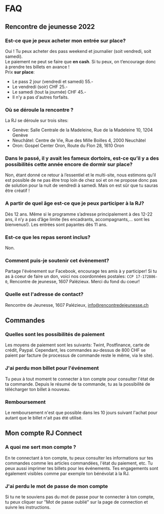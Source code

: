 # FAQ

## Rencontre de jeunesse 2022

### Est-ce que je peux acheter mon entrée sur place?

Oui ! Tu peux acheter des pass weekend et journalier (soit vendredi, soit samedi).<br>
Le paiement ne peut se faire que **en cash**. Si tu peux, on t’encourage donc à prendre tes billets en avance !<br>
Prix **sur place**:

- Le pass 2 jour (vendredi et samedi) 55.-
- Le vendredi (soir) CHF 25.-
- Le samedi (tout la journée) CHF 45.-
- Il n'y a pas d'autres forfaits.

### Où se déroule la rencontre ?

La RJ se déroule sur trois sites:
- Genève: Salle Centrale de la Madeleine, Rue de la Madeleine 10, 1204 Genève
- Neuchâtel: Centre de Vie, Rue des Mille Boilles 4, 2000 Neuchâtel
- Oron: Gospel Center Oron, Route du Flon 28, 1610 Oron

### Dans le passé, il y avait les fameux dortoirs, est-ce qu’il y a des possibilités cette année encore de dormir sur place?

Non, étant donné ce retour à l’essentiel et le multi-site, nous estimons qu’il est possible de ne pas être trop loin de chez soi et on ne propose donc pas de solution pour la nuit de vendredi à samedi. Mais on est sûr que tu sauras être créatif !

### A partir de quel âge est-ce que je peux participer à la RJ?

Dès 12 ans. Même si le programme s’adresse principalement à des 12-22 ans, il n’y a pas d’âge limite (les encadrants, accompagnants,... sont les bienvenus!). Les entrées sont payantes dès 11 ans.

### Est-ce que les repas seront inclus?

Non.

### Comment puis-je soutenir cet évènement?

Partage l'évènement sur Facebook, encourage tes amis à y participer! Si tu as à coeur de faire un don, voici nos coordonnées postales: `CCP 17-172886-0`, Rencontre de jeunesse, 1607 Palézieux. Merci du fond du coeur!

### Quelle est l'adresse de contact?

Rencontre de Jeunesse, 1607 Palézieux, info@rencontredejeunesse.ch

## Commandes

### Quelles sont les possibilités de paiement

Les moyens de paiement sont les suivants: Twint, Postfinance, carte de crédit, Paypal. Cependant, les commandes au-dessus de 800 CHF se paient par facture (le processus de commande reste le même, via le site).

### J'ai perdu mon billet pour l'événement

Tu peux à tout moment te connecter à ton compte pour consulter l'état de ta commande. Depuis le résumé de ta commande, tu as la possibilité de télécharger ton billet à nouveau.

### Remboursement

Le remboursement n'est que possible dans les 10 jours suivant l'achat pour autant que le billet n'ait pas été utilisé.

## Mon compte RJ Connect

### A quoi me sert mon compte ?

En te connectant à ton compte, tu peux consulter les informations sur tes commandes comme les articles commandées, l'état du paiement, etc. Tu peux aussi imprimer tes billets pour les événements. Tes engagements sont également visibles comme par exemple ton bénévolat à la RJ.

### J'ai perdu le mot de passe de mon compte

Si tu ne te souviens pas du mot de passe pour te connecter à ton compte, tu peux cliquer sur "Mot de passe oublié" sur la page de connection et suivre les instructions.